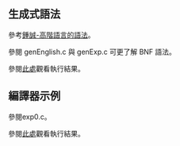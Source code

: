 ## 生成式語法
參考[鍾誠-高階語言的語法](https://github.com/ccc112b/cpu2os/blob/master/02-軟體/02-編譯器/高階語言的語法.md)。

參閱 genEnglish.c 與 genExp.c 可更了解 BNF 語法。  

參閱[此處](https://github.com/ccc112b/cpu2os/tree/master/02-軟體/02-編譯器/01-diy/00-gen)觀看執行結果。  

## 編譯器示例
參閱exp0.c。  

參閱[此處](https://github.com/ccc112b/cpu2os/tree/master/02-軟體/02-編譯器/01-diy/01-exp0)觀看執行結果。
